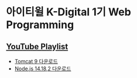 # 아이티윌 K-Digital 1기 Web Programming

## [YouTube Playlist](https://www.youtube.com/playlist?list=PLIYf0rAjO5mZ7nWMjIGRovO7MRM3i13P6)

* [Tomcat 9 다운로드](https://tomcat.apache.org/download-90.cgi)
* [Node.js 14.18,2 다운로드](https://nodejs.org/download/release/v14.18.2/)
